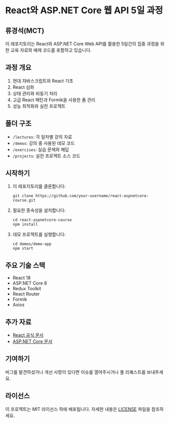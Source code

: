 # React와 ASP.NET Core 웹 API 5일 과정

## 류경석(MCT)

이 레포지토리는 React와 ASP.NET Core Web API를 활용한 5일간의 집중 과정을 위한 교육 자료와 예제 코드를 포함하고 있습니다.

## 과정 개요

1. 현대 자바스크립트와 React 기초
2. React 심화
3. 상태 관리와 비동기 처리
4. 고급 React 패턴과 Formik을 사용한 폼 관리
5. 성능 최적화와 실전 프로젝트

## 폴더 구조

- `/lectures`: 각 일차별 강의 자료
- `/demos`: 강의 중 사용된 데모 코드
- `/exercises`: 실습 문제와 해답
- `/projects`: 실전 프로젝트 소스 코드

## 시작하기

1. 이 레포지토리를 클론합니다:
   ```
   git clone https://github.com/your-username/react-aspnetcore-course.git
   ```

2. 필요한 종속성을 설치합니다:
   ```
   cd react-aspnetcore-course
   npm install
   ```

3. 데모 프로젝트를 실행합니다:
   ```
   cd demos/demo-app
   npm start
   ```

## 주요 기술 스택

- React 18
- ASP.NET Core 8
- Redux Toolkit
- React Router
- Formik
- Axios

## 추가 자료

- [React 공식 문서](https://reactjs.org/docs/getting-started.html)
- [ASP.NET Core 문서](https://docs.microsoft.com/en-us/aspnet/core/?view=aspnetcore-8.0)

## 기여하기

버그를 발견하셨거나 개선 사항이 있다면 이슈를 열어주시거나 풀 리퀘스트를 보내주세요.

## 라이선스

이 프로젝트는 MIT 라이선스 하에 배포됩니다. 자세한 내용은 [LICENSE](LICENSE) 파일을 참조하세요.
